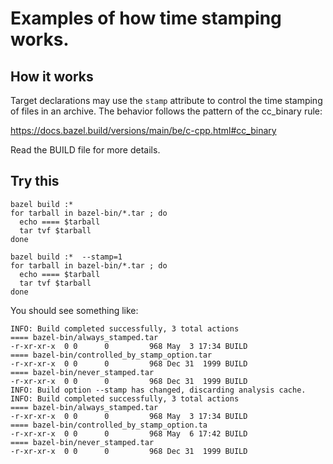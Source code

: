 # Examples of how time stamping works.

## How it works

Target declarations may use the `stamp` attribute to control
the time stamping of files in an archive. The behavior follows
the pattern of the cc_binary rule:

https://docs.bazel.build/versions/main/be/c-cpp.html#cc_binary

Read the BUILD file for more details.

## Try this

```
bazel build :* 
for tarball in bazel-bin/*.tar ; do
  echo ==== $tarball
  tar tvf $tarball
done

bazel build :*  --stamp=1
for tarball in bazel-bin/*.tar ; do
  echo ==== $tarball
  tar tvf $tarball
done
```

You should see something like:
```
INFO: Build completed successfully, 3 total actions
==== bazel-bin/always_stamped.tar
-r-xr-xr-x  0 0      0         968 May  3 17:34 BUILD
==== bazel-bin/controlled_by_stamp_option.tar
-r-xr-xr-x  0 0      0         968 Dec 31  1999 BUILD
==== bazel-bin/never_stamped.tar
-r-xr-xr-x  0 0      0         968 Dec 31  1999 BUILD
INFO: Build option --stamp has changed, discarding analysis cache.
INFO: Build completed successfully, 3 total actions
==== bazel-bin/always_stamped.tar
-r-xr-xr-x  0 0      0         968 May  3 17:34 BUILD
==== bazel-bin/controlled_by_stamp_option.ta
-r-xr-xr-x  0 0      0         968 May  6 17:42 BUILD
==== bazel-bin/never_stamped.tar
-r-xr-xr-x  0 0      0         968 Dec 31  1999 BUILD
```
